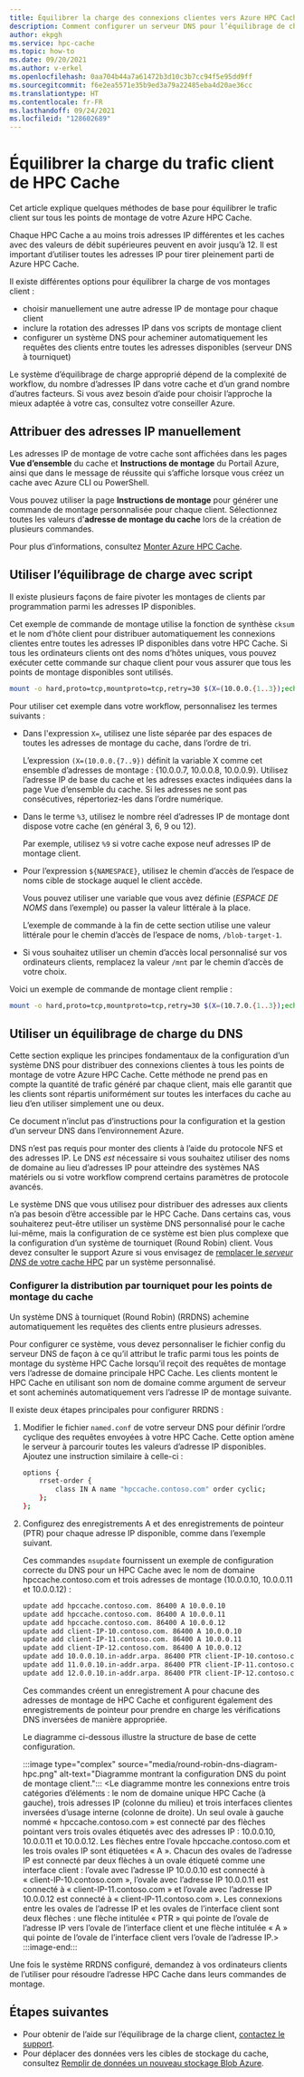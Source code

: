 ```yaml
---
title: Équilibrer la charge des connexions clientes vers Azure HPC Cache
description: Comment configurer un serveur DNS pour l’équilibrage de charge par tourniquet (Round Robin) pour Azure HPC Cache
author: ekpgh
ms.service: hpc-cache
ms.topic: how-to
ms.date: 09/20/2021
ms.author: v-erkel
ms.openlocfilehash: 0aa704b44a7a61472b3d10c3b7cc94f5e95dd9ff
ms.sourcegitcommit: f6e2ea5571e35b9ed3a79a22485eba4d20ae36cc
ms.translationtype: HT
ms.contentlocale: fr-FR
ms.lasthandoff: 09/24/2021
ms.locfileid: "128602689"
---
```

# <a name="load-balance-hpc-cache-client-traffic"></a>Équilibrer la charge du trafic client de HPC Cache

Cet article explique quelques méthodes de base pour équilibrer le trafic client sur tous les points de montage de votre Azure HPC Cache.

Chaque HPC Cache a au moins trois adresses IP différentes et les caches avec des valeurs de débit supérieures peuvent en avoir jusqu’à 12. Il est important d’utiliser toutes les adresses IP pour tirer pleinement parti de Azure HPC Cache.

Il existe différentes options pour équilibrer la charge de vos montages client :

* choisir manuellement une autre adresse IP de montage pour chaque client
* inclure la rotation des adresses IP dans vos scripts de montage client
* configurer un système DNS pour acheminer automatiquement les requêtes des clients entre toutes les adresses disponibles (serveur DNS à tourniquet)

Le système d’équilibrage de charge approprié dépend de la complexité de workflow, du nombre d’adresses IP dans votre cache et d’un grand nombre d’autres facteurs. Si vous avez besoin d’aide pour choisir l’approche la mieux adaptée à votre cas, consultez votre conseiller Azure.

## <a name="assign-ip-addresses-manually"></a>Attribuer des adresses IP manuellement

Les adresses IP de montage de votre cache sont affichées dans les pages **Vue d’ensemble** du cache et **Instructions de montage** du Portail Azure, ainsi que dans le message de réussite qui s’affiche lorsque vous créez un cache avec Azure CLI ou PowerShell.

Vous pouvez utiliser la page **Instructions de montage** pour générer une commande de montage personnalisée pour chaque client. Sélectionnez toutes les valeurs d'**adresse de montage du cache** lors de la création de plusieurs commandes.

Pour plus d’informations, consultez [Monter Azure HPC Cache](hpc-cache-mount.md).

## <a name="use-scripted-load-balancing"></a>Utiliser l’équilibrage de charge avec script

Il existe plusieurs façons de faire pivoter les montages de clients par programmation parmi les adresses IP disponibles.

Cet exemple de commande de montage utilise la fonction de synthèse ``cksum`` et le nom d’hôte client pour distribuer automatiquement les connexions clientes entre toutes les adresses IP disponibles dans votre HPC Cache. Si tous les ordinateurs clients ont des noms d’hôtes uniques, vous pouvez exécuter cette commande sur chaque client pour vous assurer que tous les points de montage disponibles sont utilisés.

```bash
mount -o hard,proto=tcp,mountproto=tcp,retry=30 $(X=(10.0.0.{1..3});echo ${X[$(($(hostname|cksum|cut -f 1 -d ' ')%3))]}):/${NAMESPACE} /mnt
```

Pour utiliser cet exemple dans votre workflow, personnalisez les termes suivants :

* Dans l'expression ```X=```, utilisez une liste séparée par des espaces de toutes les adresses de montage du cache, dans l’ordre de tri.

  L’expression ``(X=(10.0.0.{7..9})`` définit la variable X comme cet ensemble d’adresses de montage : {10.0.0.7, 10.0.0.8, 10.0.0.9}. Utilisez l’adresse IP de base du cache et les adresses exactes indiquées dans la page Vue d’ensemble du cache. Si les adresses ne sont pas consécutives, répertoriez-les dans l’ordre numérique.

* Dans le terme ```%3```, utilisez le nombre réel d’adresses IP de montage dont dispose votre cache (en général 3, 6, 9 ou 12).

  Par exemple, utilisez ``%9`` si votre cache expose neuf adresses IP de montage client.

* Pour l’expression ``${NAMESPACE}``, utilisez le chemin d’accès de l’espace de noms cible de stockage auquel le client accède.

  Vous pouvez utiliser une variable que vous avez définie (*ESPACE DE NOMS* dans l’exemple) ou passer la valeur littérale à la place.
  
  L’exemple de commande à la fin de cette section utilise une valeur littérale pour le chemin d’accès de l’espace de noms, ``/blob-target-1``.

* Si vous souhaitez utiliser un chemin d’accès local personnalisé sur vos ordinateurs clients, remplacez la valeur ``/mnt`` par le chemin d’accès de votre choix.

Voici un exemple de commande de montage client remplie :

```bash
mount -o hard,proto=tcp,mountproto=tcp,retry=30 $(X=(10.7.0.{1..3});echo ${X[$(($(hostname|cksum|cut -f 1 -d ' ')%3))]}):/blob-target-1 /hpc-cache/blob1 
```

## <a name="use-dns-load-balancing"></a>Utiliser un équilibrage de charge du DNS

Cette section explique les principes fondamentaux de la configuration d’un système DNS pour distribuer des connexions clientes à tous les points de montage de votre Azure HPC Cache. Cette méthode ne prend pas en compte la quantité de trafic généré par chaque client, mais elle garantit que les clients sont répartis uniformément sur toutes les interfaces du cache au lieu d’en utiliser simplement une ou deux.

Ce document n’inclut pas d’instructions pour la configuration et la gestion d’un serveur DNS dans l’environnement Azure.

DNS n’est pas requis pour monter des clients à l’aide du protocole NFS et des adresses IP. Le DNS *est* nécessaire si vous souhaitez utiliser des noms de domaine au lieu d’adresses IP pour atteindre des systèmes NAS matériels ou si votre workflow comprend certains paramètres de protocole avancés.

Le système DNS que vous utilisez pour distribuer des adresses aux clients n’a pas besoin d’être accessible par le HPC Cache. Dans certains cas, vous souhaiterez peut-être utiliser un système DNS personnalisé pour le cache lui-même, mais la configuration de ce système est bien plus complexe que la configuration d’un système de tourniquet (Round Robin) client. Vous devez consulter le support Azure si vous envisagez de [remplacer le *serveur DNS* de votre cache HPC](configuration.md#set-a-custom-dns-configuration) par un système personnalisé.

### <a name="configure-round-robin-distribution-for-cache-mount-points"></a>Configurer la distribution par tourniquet pour les points de montage du cache

Un système DNS à tourniquet (Round Robin) (RRDNS) achemine automatiquement les requêtes des clients entre plusieurs adresses.

Pour configurer ce système, vous devez personnaliser le fichier config du serveur DNS de façon à ce qu’il attribut le trafic parmi tous les points de montage du système HPC Cache lorsqu’il reçoit des requêtes de montage vers l’adresse de domaine principale HPC Cache. Les clients montent le HPC Cache en utilisant son nom de domaine comme argument de serveur et sont acheminés automatiquement vers l’adresse IP de montage suivante.

Il existe deux étapes principales pour configurer RRDNS :

1. Modifier le fichier ``named.conf`` de votre serveur DNS pour définir l’ordre cyclique des requêtes envoyées à votre HPC Cache. Cette option amène le serveur à parcourir toutes les valeurs d’adresse IP disponibles. Ajoutez une instruction similaire à celle-ci :

   ```bash
   options {
       rrset-order {
           class IN A name "hpccache.contoso.com" order cyclic;
       };
   };
   ```

1. Configurez des enregistrements A et des enregistrements de pointeur (PTR) pour chaque adresse IP disponible, comme dans l’exemple suivant.

   Ces commandes ``nsupdate`` fournissent un exemple de configuration correcte du DNS pour un HPC Cache avec le nom de domaine hpccache.contoso.com et trois adresses de montage (10.0.0.10, 10.0.0.11 et 10.0.0.12) :

   ```bash
   update add hpccache.contoso.com. 86400 A 10.0.0.10
   update add hpccache.contoso.com. 86400 A 10.0.0.11
   update add hpccache.contoso.com. 86400 A 10.0.0.12
   update add client-IP-10.contoso.com. 86400 A 10.0.0.10
   update add client-IP-11.contoso.com. 86400 A 10.0.0.11
   update add client-IP-12.contoso.com. 86400 A 10.0.0.12
   update add 10.0.0.10.in-addr.arpa. 86400 PTR client-IP-10.contoso.com
   update add 11.0.0.10.in-addr.arpa. 86400 PTR client-IP-11.contoso.com
   update add 12.0.0.10.in-addr.arpa. 86400 PTR client-IP-12.contoso.com
   ```

   Ces commandes créent un enregistrement A pour chacune des adresses de montage de HPC Cache et configurent également des enregistrements de pointeur pour prendre en charge les vérifications DNS inversées de manière appropriée.

   Le diagramme ci-dessous illustre la structure de base de cette configuration.

   :::image type="complex" source="media/round-robin-dns-diagram-hpc.png" alt-text="Diagramme montrant la configuration DNS du point de montage client.":::
   <Le diagramme montre les connexions entre trois catégories d’éléments : le nom de domaine unique HPC Cache (à gauche), trois adresses IP (colonne du milieu) et trois interfaces clientes inversées d’usage interne (colonne de droite). Un seul ovale à gauche nommé « hpccache.contoso.com » est connecté par des flèches pointant vers trois ovales étiquetés avec des adresses IP : 10.0.0.10, 10.0.0.11 et 10.0.0.12. Les flèches entre l’ovale hpccache.contoso.com et les trois ovales IP sont étiquetées « A ». Chacun des ovales de l’adresse IP est connecté par deux flèches à un ovale étiqueté comme une interface client : l’ovale avec l’adresse IP 10.0.0.10 est connecté à « client-IP-10.contoso.com », l’ovale avec l’adresse IP 10.0.0.11 est connecté à « client-IP-11.contoso.com » et l’ovale avec l’adresse IP 10.0.0.12 est connecté à « client-IP-11.contoso.com ». Les connexions entre les ovales de l’adresse IP et les ovales de l’interface client sont deux flèches : une flèche intitulée « PTR » qui pointe de l’ovale de l’adresse IP vers l’ovale de l’interface client et une flèche intitulée « A » qui pointe de l’ovale de l’interface client vers l’ovale de l’adresse IP.> :::image-end:::

Une fois le système RRDNS configuré, demandez à vos ordinateurs clients de l’utiliser pour résoudre l’adresse HPC Cache dans leurs commandes de montage.

## <a name="next-steps"></a>Étapes suivantes

* Pour obtenir de l’aide sur l’équilibrage de la charge client, [contactez le support](hpc-cache-support-ticket.md).
* Pour déplacer des données vers les cibles de stockage du cache, consultez [Remplir de données un nouveau stockage Blob Azure](hpc-cache-ingest.md).
